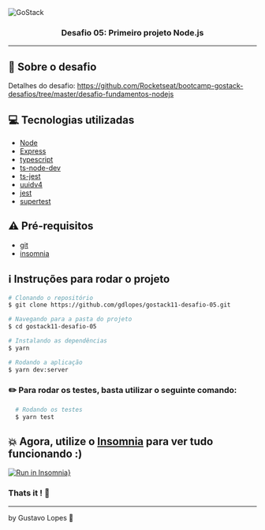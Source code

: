 <img alt="GoStack" src="https://storage.googleapis.com/golden-wind/bootcamp-gostack/header-desafios.png" />

<h3 align="center">
  Desafio 05: Primeiro projeto Node.js
</h3>

---

## :rocket: Sobre o desafio

Detalhes do desafio: https://github.com/Rocketseat/bootcamp-gostack-desafios/tree/master/desafio-fundamentos-nodejs

## :computer: Tecnologias utilizadas

- [Node](https://nodejs.org/en/)
- [Express](https://expressjs.com/)
- [typescript](https://www.typescriptlang.org/)
- [ts-node-dev](https://www.npmjs.com/package/ts-node-dev)
- [ts-jest](https://www.npmjs.com/package/ts-jest)
- [uuidv4](https://www.npmjs.com/package/uuidv4)
- [jest](https://jestjs.io/docs/en/getting-started.html)
- [supertest](https://www.npmjs.com/package/supertest)

## :warning: Pré-requisitos

- [git](https://git-scm.com/)
- [insomnia](https://insomnia.rest/)

## :information_source: Instruções para rodar o projeto

```bash
# Clonando o repositório
$ git clone https://github.com/gdlopes/gostack11-desafio-05.git

# Navegando para a pasta do projeto
$ cd gostack11-desafio-05

# Instalando as dependências
$ yarn

# Rodando a aplicação
$ yarn dev:server

```

### :pencil2: Para rodar os testes, basta utilizar o seguinte comando:

```bash
  # Rodando os testes
  $ yarn test
```

## :boom: Agora, utilize o [Insomnia](https://insomnia.rest/) para ver tudo funcionando :)

[![Run in Insomnia}](https://insomnia.rest/images/run.svg)](https://insomnia.rest/run/?label=GoStack%2011%20-%20Desafio%2005&uri=https%3A%2F%2Fgithub.com%2Fgdlopes%2Fgostack11-desafio-05%2Fblob%2Fmaster%2Fchallange05.json)

### Thats it ! :wave:

---

by Gustavo Lopes :tada:
